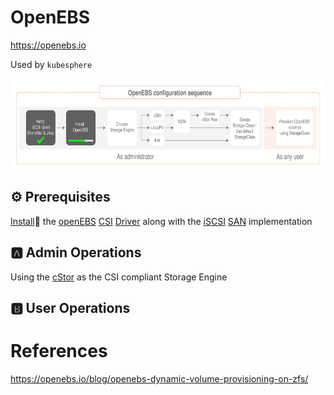 # OpenEBS

https://openebs.io

Used by `kubesphere`

<img src="../images/1-config-sequence.svg" width="657" height="145"> </img>

## :gear: Prerequisites

[Install](install.md):pinching_hand: the [openEBS](https://openebs.io) [CSI](https://kubernetes-csi.github.io/docs/) [Driver](https://kubernetes-csi.github.io/docs/drivers.html) along with the [iSCSI](https://en.wikipedia.org/wiki/ISCSI) [SAN](https://en.wikipedia.org/wiki/Storage_area_network) implementation 

## :a: Admin Operations

Using the [cStor](https://docs.openebs.io/docs/next/cstor.html) as the CSI compliant Storage Engine 

## :b: User Operations


# References

https://openebs.io/blog/openebs-dynamic-volume-provisioning-on-zfs/
